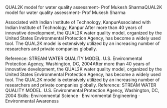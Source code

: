 
QUAL2K model for water quality assessment- Prof Mukesh SharmaQUAL2K model for water quality assessment- Prof Mukesh Sharma

Associated with Indian Institute of Technology, KanpurAssociated with Indian Institute of Technology, Kanpur
After more than 40 years of innovative development, the QUAL2K water quality model, organized by the United States Environmental Protection Agency, has become a widely used tool. The QUAL2K model is extensively utilized by an increasing number of researchers and private companies globally.


Reference: STREAM WATER QUALITY MODEL. U.S. Environmental Protection Agency, Washington, DC, 2004After more than 40 years of innovative development, the QUAL2K water quality model, organized by the United States Environmental Protection Agency, has become a widely used tool. The QUAL2K model is extensively utilized by an increasing number of researchers and private companies globally. Reference: STREAM WATER QUALITY MODEL. U.S. Environmental Protection Agency, Washington, DC, 2004
Skills: Environmental Science · Environmental Engineering · Environmental Awareness
